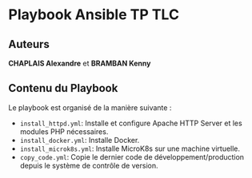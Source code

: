 # Playbook Ansible TP TLC

## Auteurs

**CHAPLAIS Alexandre** et **BRAMBAN Kenny**

## Contenu du Playbook

Le playbook est organisé de la manière suivante :

- `install_httpd.yml`: Installe et configure Apache HTTP Server et les modules PHP nécessaires.
- `install_docker.yml`: Installe Docker.
- `install_microk8s.yml`: Installe MicroK8s sur une machine virtuelle.
- `copy_code.yml`: Copie le dernier code de développement/production depuis le système de contrôle de version.
